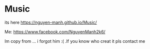 # Music
its here https://nguyen-manh.github.io/Music/

Me: https://www.facebook.com/NguyenManh2k6/

Im copy from ... i forgot him :( .If you know who creat it pls contact me 
